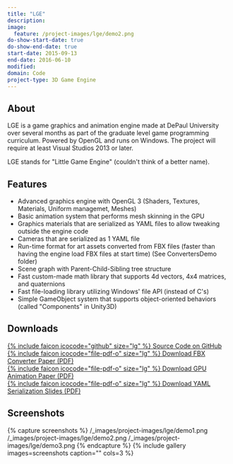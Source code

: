 ```yaml
---
title: "LGE"
description:
image:
  feature: /project-images/lge/demo2.png
do-show-start-date: true
do-show-end-date: true
start-date: 2015-09-13
end-date: 2016-06-10
modified:
domain: Code
project-type: 3D Game Engine
---
```


## About

LGE is a game graphics and animation engine made at DePaul University over several months as part of the graduate level game programming curriculum. Powered by OpenGL and runs on Windows. The project will require at least Visual Studios 2013 or later.

LGE stands for "Little Game Engine" (couldn't think of a better name).


## Features

 - Advanced graphics engine with OpenGL 3 (Shaders, Textures, Materials, Uniform managemet, Meshes)
 - Basic animation system that performs mesh skinning in the GPU
 - Graphics materials that are serialized as YAML files to allow tweaking outside the engine code
 - Cameras that are serialized as 1 YAML file
 - Run-time format for art assets converted from FBX files (faster than having the engine load FBX files at start time) (See ConvertersDemo folder)
 - Scene graph with Parent-Child-Sibling tree structure
 - Fast custom-made math library that supports 4d vectors, 4x4 matrices, and quaternions
 - Fast file-loading library utilizing Windows' file API (instead of C's)
 - Simple GameObject system that supports object-oriented behaviors (called "Components" in Unity3D)


## Downloads

 <div markdown="0">
    <a href="https://github.com/JISyed/LGE-Game-Engine" class="btn">
        {% include faicon icocode="github" size="lg" %} Source Code on GitHub
    </a>
 </div>

 <div markdown="0">
    <a href="https://github.com/JISyed/LGE-Game-Engine/raw/master/LGE_FBX_Converter.pdf" class="btn">
        {% include faicon icocode="file-pdf-o" size="lg" %} Download FBX Converter Paper (PDF)
    </a>
 </div>

 <div markdown="0">
    <a href="https://github.com/JISyed/LGE-Game-Engine/raw/master/LGE_GPU_Animation.pdf" class="btn">
        {% include faicon icocode="file-pdf-o" size="lg" %} Download GPU Animation Paper (PDF)
    </a>
 </div>

  <div markdown="0">
    <a href="https://github.com/JISyed/LGE-Game-Engine/raw/master/LGE_YAML_Serialzation.pdf" class="btn">
        {% include faicon icocode="file-pdf-o" size="lg" %} Download YAML Serialization Slides (PDF)
    </a>
  </div>


## Screenshots

{% capture screenshots %}
	/_images/project-images/lge/demo1.png
    /_images/project-images/lge/demo2.png
    /_images/project-images/lge/demo3.png
{% endcapture %}
{% include gallery images=screenshots caption="" cols=3 %}
